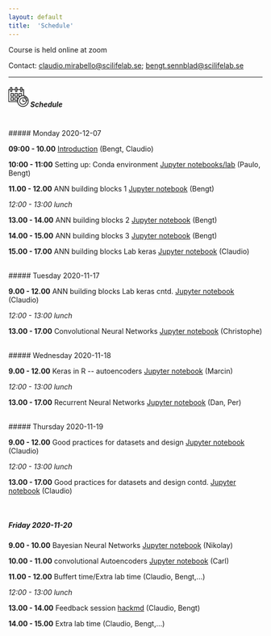 ```yaml
---
layout: default
title:  'Schedule'
---
```


Course is held online at zoom

Contact: [claudio.mirabello@scilifelab.se](claudio.mirabello@scilifelab.se); [bengt.sennblad@scilifelab.se](bengt.sennblad@scilifelab.se)

----

##### <img border="0" src="icons/schedule-02.svg" width="40" height="40"> Schedule
<br/>
##### Monday 2020-12-07

**09:00 - 10.00** [Introduction](session_introduction/session_introduction.html) (Bengt, Claudio)

**10:00 - 11:00** Setting up: Conda environment [Jupyter notebooks/lab](session_setup/setup) (Paulo, Bengt)

**11.00 - 12.00** ANN building blocks 1 [Jupyter notebook](session_annBuildingBlocks/session_annBuildingBlock_1.ipnyb) (Bengt)

*12:00 - 13:00 lunch*

**13.00 - 14.00** ANN building blocks 2 [Jupyter notebook](session_annBuildingBlocks/session_annBuildingBlock_2.ipnyb) (Bengt)

**14.00 - 15.00** ANN building blocks 3 [Jupyter notebook](session_annBuildingBlocks/session_annBuildingBlock_3.ipnyb) (Bengt)

**15.00 - 17.00** ANN building blocks Lab keras [Jupyter notebook](session_annBuildingBlocks/lab_keras/introduction_to_keras.ipynb) (Claudio)


<br/>
##### Tuesday 2020-11-17

**9.00 - 12.00** ANN building blocks Lab keras cntd. [Jupyter notebook](session_annBuildingBlocks/lab_keras/introduction_to_keras.ipynb) (Claudio)

*12:00 - 13:00 lunch*

**13.00 - 17.00** Convolutional Neural Networks [Jupyter notebook](session_cnn/session_cnn.ipnyb) (Christophe)


<br/>
##### Wednesday 2020-11-18

**9.00 - 12.00** Keras in R -- autoencoders [Jupyter notebook](session_rAutoencoders/session_rAutoencoders.ipynb) (Marcin)

*12:00 - 13:00 lunch*

**13.00 - 17.00** Recurrent Neural Networks [Jupyter notebook](session_recurrentNeuralNetworks/session_recurrentNeuralNetworks.ipnyb) (Dan, Per)


<br/>
##### Thursday 2020-11-19

**9.00 - 12.00** Good practices for datasets and design [Jupyter notebook](session_goodPracticesDatasetDesign/session_goodPracticesDatasetDesign.ipynb) (Claudio)

*12:00 - 13:00 lunch*

**13.00 - 17.00** Good practices for datasets and design contd. [Jupyter notebook](session_goodPracticesDatasetDesign/session_goodPracticesDatasetDesign.ipynb) (Claudio)


<br/>

##### Friday 2020-11-20

**9.00 - 10.00** Bayesian Neural Networks [Jupyter notebook](session_bnn/session_bnn.ipynb) (Nikolay)

**10.00 - 11.00** convolutional Autoencoders  [Jupyter notebook](session_ca/session_ca.ipynb) (Carl)

**11.00 - 12.00** Buffert time/Extra lab time (Claudio, Bengt,...)

*12:00 - 13:00 lunch*

**13.00 - 14.00** Feedback session [hackmd](session_feedback/session_feedback.xx) (Claudio, Bengt)

**14.00 - 15.00** Extra lab time (Claudio, Bengt,...)

<br/><br/>